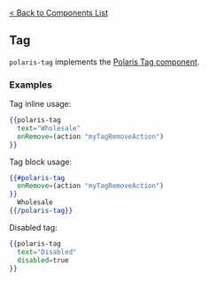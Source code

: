 [< Back to Components List](../README.md#components)

## Tag

`polaris-tag` implements the [Polaris Tag component](https://polaris.shopify.com/components/forms/tag).

### Examples

Tag inline usage:

```hbs
{{polaris-tag
  text="Wholesale"
  onRemove=(action "myTagRemoveAction")
}}
```

Tag block usage:

```hbs
{{#polaris-tag
  onRemove=(action "myTagRemoveAction")
}}
  Wholesale
{{/polaris-tag}}
```

Disabled tag:

```hbs
{{polaris-tag
  text="Disabled"
  disabled=true
}}
```
